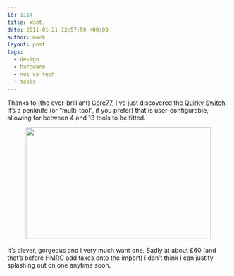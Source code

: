 ```yaml
---
id: 1114
title: Want.
date: 2011-01-21 12:57:50 +00:00
author: mark
layout: post
tags:
  - design
  - hardware
  - not so tech
  - tools
---
```

Thanks to (the ever-brilliant) [Core77](http://www.core77.com/blog/object_culture/quirkys_switch_a_user-configured_multi-tool_now_in_production_18313.asp), I&#8217;ve just discovered the [Quirky Switch](http://www.quirky.com/products/35-Switch-Modular-Pocket-Knife). It&#8217;s a penknife (or &#8220;multi-tool&#8221;, if you prefer) that is user-configurable, allowing for between 4 and 13 tools to be fitted.

<p style="text-align: center;">
  <img class="aligncenter size-full wp-image-1115" title="Quirky Switch" src="/images/fromwp/2011/01/quirky-switch.jpg" alt="" width="420" height="253" srcset="/images/fromwp/2011/01/quirky-switch.jpg 420w, /images/fromwp/2011/01/quirky-switch-300x180.jpg 300w" sizes="(max-width: 420px) 100vw, 420px" />
</p>

It&#8217;s clever, gorgeous and i very much want one. Sadly at about £60 (and that&#8217;s before HMRC add taxes onto the import) i don&#8217;t think i can justify splashing out on one anytime soon.